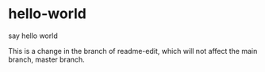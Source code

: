 # hello-world
say hello world

This is a change in the branch of readme-edit, which will not affect the main branch, master branch.
